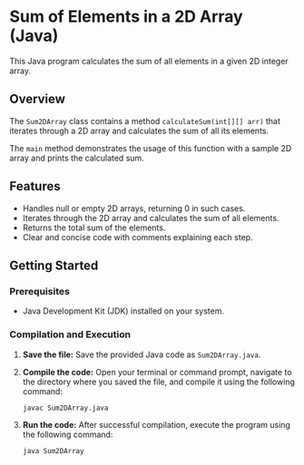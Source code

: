 # Sum of Elements in a 2D Array (Java)

This Java program calculates the sum of all elements in a given 2D integer array.

## Overview

The `Sum2DArray` class contains a method `calculateSum(int[][] arr)` that iterates through a 2D array and calculates the sum of all its elements.

The `main` method demonstrates the usage of this function with a sample 2D array and prints the calculated sum.

## Features

-   Handles null or empty 2D arrays, returning 0 in such cases.
-   Iterates through the 2D array and calculates the sum of all elements.
-   Returns the total sum of the elements.
-   Clear and concise code with comments explaining each step.

## Getting Started

### Prerequisites

-   Java Development Kit (JDK) installed on your system.

### Compilation and Execution

1.  **Save the file:** Save the provided Java code as `Sum2DArray.java`.

2.  **Compile the code:** Open your terminal or command prompt, navigate to the directory where you saved the file, and compile it using the following command:

    ```bash
    javac Sum2DArray.java
    ```

3.  **Run the code:** After successful compilation, execute the program using the following command:

    ```bash
    java Sum2DArray
    ```